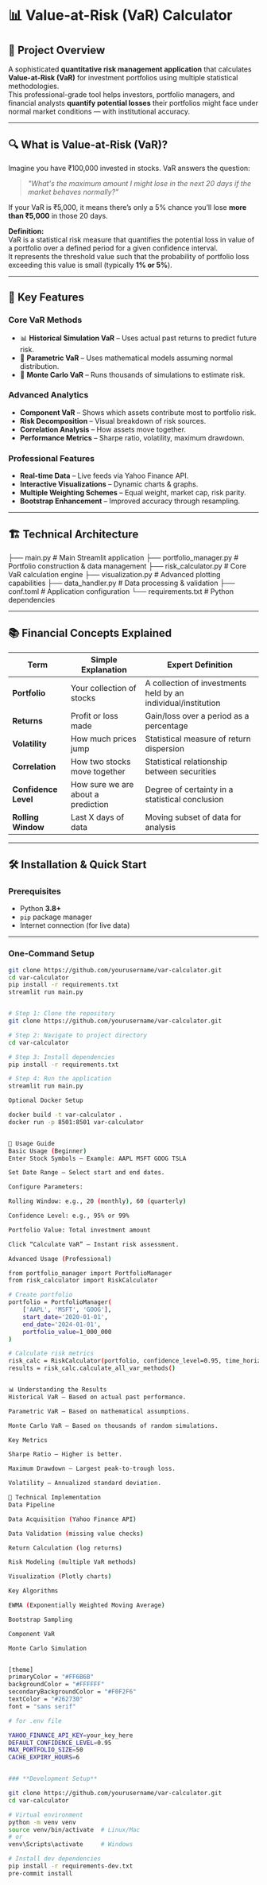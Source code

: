 # 📊 Value-at-Risk (VaR) Calculator

## 🎯 Project Overview
A sophisticated **quantitative risk management application** that calculates **Value-at-Risk (VaR)** for investment portfolios using multiple statistical methodologies.  
This professional-grade tool helps investors, portfolio managers, and financial analysts **quantify potential losses** their portfolios might face under normal market conditions — with institutional accuracy.

---

## 🔍 What is Value-at-Risk (VaR)?
Imagine you have ₹100,000 invested in stocks. VaR answers the question:  

> *"What's the maximum amount I might lose in the next 20 days if the market behaves normally?"*

If your VaR is ₹5,000, it means there’s only a 5% chance you’ll lose **more than ₹5,000** in those 20 days.

**Definition:**  
VaR is a statistical risk measure that quantifies the potential loss in value of a portfolio over a defined period for a given confidence interval.  
It represents the threshold value such that the probability of portfolio loss exceeding this value is small (typically **1% or 5%**).

---

## 🚀 Key Features

### **Core VaR Methods**
- 📊 **Historical Simulation VaR** – Uses actual past returns to predict future risk.  
- 📐 **Parametric VaR** – Uses mathematical models assuming normal distribution.  
- 🎲 **Monte Carlo VaR** – Runs thousands of simulations to estimate risk.  

### **Advanced Analytics**
- **Component VaR** – Shows which assets contribute most to portfolio risk.  
- **Risk Decomposition** – Visual breakdown of risk sources.  
- **Correlation Analysis** – How assets move together.  
- **Performance Metrics** – Sharpe ratio, volatility, maximum drawdown.  

### **Professional Features**
- **Real-time Data** – Live feeds via Yahoo Finance API.  
- **Interactive Visualizations** – Dynamic charts & graphs.  
- **Multiple Weighting Schemes** – Equal weight, market cap, risk parity.  
- **Bootstrap Enhancement** – Improved accuracy through resampling.  

---

## 🏗️ Technical Architecture

├── main.py # Main Streamlit application
├── portfolio_manager.py # Portfolio construction & data management
├── risk_calculator.py # Core VaR calculation engine
├── visualization.py # Advanced plotting capabilities
├── data_handler.py # Data processing & validation
├── conf.toml # Application configuration
└── requirements.txt # Python dependencies


---

## 📚 Financial Concepts Explained

| Term             | Simple Explanation | Expert Definition |
|------------------|-------------------|-------------------|
| **Portfolio**    | Your collection of stocks | A collection of investments held by an individual/institution |
| **Returns**      | Profit or loss made | Gain/loss over a period as a percentage |
| **Volatility**   | How much prices jump | Statistical measure of return dispersion |
| **Correlation**  | How two stocks move together | Statistical relationship between securities |
| **Confidence Level** | How sure we are about a prediction | Degree of certainty in a statistical conclusion |
| **Rolling Window** | Last X days of data | Moving subset of data for analysis |

---

## 🛠 Installation & Quick Start

### **Prerequisites**
- Python **3.8+**
- `pip` package manager
- Internet connection (for live data)

---

### **One-Command Setup**
```bash
git clone https://github.com/yourusername/var-calculator.git
cd var-calculator
pip install -r requirements.txt
streamlit run main.py


# Step 1: Clone the repository
git clone https://github.com/yourusername/var-calculator.git

# Step 2: Navigate to project directory
cd var-calculator

# Step 3: Install dependencies
pip install -r requirements.txt

# Step 4: Run the application
streamlit run main.py

Optional Docker Setup

docker build -t var-calculator .
docker run -p 8501:8501 var-calculator


📖 Usage Guide
Basic Usage (Beginner)
Enter Stock Symbols – Example: AAPL MSFT GOOG TSLA

Set Date Range – Select start and end dates.

Configure Parameters:

Rolling Window: e.g., 20 (monthly), 60 (quarterly)

Confidence Level: e.g., 95% or 99%

Portfolio Value: Total investment amount

Click “Calculate VaR” – Instant risk assessment.

Advanced Usage (Professional)

from portfolio_manager import PortfolioManager
from risk_calculator import RiskCalculator

# Create portfolio
portfolio = PortfolioManager(
    ['AAPL', 'MSFT', 'GOOG'],
    start_date='2020-01-01',
    end_date='2024-01-01',
    portfolio_value=1_000_000
)

# Calculate risk metrics
risk_calc = RiskCalculator(portfolio, confidence_level=0.95, time_horizon=20)
results = risk_calc.calculate_all_var_methods()


📊 Understanding the Results
Historical VaR – Based on actual past performance.

Parametric VaR – Based on mathematical assumptions.

Monte Carlo VaR – Based on thousands of random simulations.

Key Metrics

Sharpe Ratio – Higher is better.

Maximum Drawdown – Largest peak-to-trough loss.

Volatility – Annualized standard deviation.

🔧 Technical Implementation
Data Pipeline

Data Acquisition (Yahoo Finance API)

Data Validation (missing value checks)

Return Calculation (log returns)

Risk Modeling (multiple VaR methods)

Visualization (Plotly charts)

Key Algorithms

EWMA (Exponentially Weighted Moving Average)

Bootstrap Sampling

Component VaR

Monte Carlo Simulation


[theme]
primaryColor = "#FF6B6B"
backgroundColor = "#FFFFFF"
secondaryBackgroundColor = "#F0F2F6"
textColor = "#262730"
font = "sans serif"

# for .env file

YAHOO_FINANCE_API_KEY=your_key_here
DEFAULT_CONFIDENCE_LEVEL=0.95
MAX_PORTFOLIO_SIZE=50
CACHE_EXPIRY_HOURS=6


### **Development Setup**

git clone https://github.com/yourusername/var-calculator.git
cd var-calculator

# Virtual environment
python -m venv venv
source venv/bin/activate  # Linux/Mac
# or
venv\Scripts\activate     # Windows

# Install dev dependencies
pip install -r requirements-dev.txt
pre-commit install


